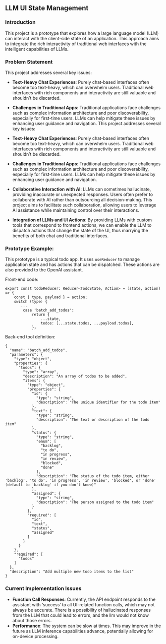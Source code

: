 
## LLM UI State Management

### Introduction

This project is a prototype that explores how a large language model (LLM) can interact with the client-side state of an application. This approach aims to integrate the rich interactivity of traditional web interfaces with the intelligent capabilities of LLMs.

### Problem Statement

This project addresses several key issues:

* **Text-Heavy Chat Experiences**: Purely chat-based interfaces often become too text-heavy, which can overwhelm users. Traditional web interfaces with rich components and interactivity are still valuable and shouldn’t be discarded.
* **Challenges in Traditional Apps**: Traditional applications face challenges such as complex information architecture and poor discoverability, especially for first-time users. LLMs can help mitigate these issues by enhancing user guidance and navigation.
This project addresses several key issues:

* **Text-Heavy Chat Experiences**: Purely chat-based interfaces often become too text-heavy, which can overwhelm users. Traditional web interfaces with rich components and interactivity are still valuable and shouldn’t be discarded.
* **Challenges in Traditional Apps**: Traditional applications face challenges such as complex information architecture and poor discoverability, especially for first-time users. LLMs can help mitigate these issues by enhancing user guidance and navigation.
* **Collaborative Interaction with AI**: LLMs can sometimes hallucinate, providing inaccurate or unexpected responses. Users often prefer to collaborate with AI rather than outsourcing all decision-making. This project aims to facilitate such collaboration, allowing users to leverage AI assistance while maintaining control over their interactions.
* **Integration of LLMs and UI Actions**: By providing LLMs with custom tools that correspond to frontend actions, we can enable the LLM to dispatch actions that change the state of the UI, thus marrying the benefits of both chat and traditional interfaces.

### Prototype Example:

This prototype is a typical todo app. It uses `useReducer` to manage application state and has actions that can be dispatched. These actions are also provided to the OpenAI assistant.

Front-end code:
```
export const todoReducer: Reducer<TodoState, Action> = (state, action) => {
    const { type, payload } = action;
    switch (type) {
       ...
        case 'batch_add_todos':
            return {
                ...state,
                todos: [...state.todos, ...payload.todos],
            };
```

Back-end tool definition:
```
{
  "name": "batch_add_todos",
  "parameters": {
    "type": "object",
    "properties": {
      "todos": {
        "type": "array",
        "description": "An array of todos to be added",
        "items": {
          "type": "object",
          "properties": {
            "id": {
              "type": "string",
              "description": "The unique identifier for the todo item"
            },
            "text": {
              "type": "string",
              "description": "The text or description of the todo item"
            },
            "status": {
              "type": "string",
              "enum": [
                "backlog",
                "to do",
                "in progress",
                "in review",
                "blocked",
                "done"
              ],
              "description": "The status of the todo item, either 'backlog', 'to do', 'in progress', 'in review', 'blocked', or 'done' (default to 'backlog' if you don't know)"
            },
            "assigned": {
              "type": "string",
              "description": "The person assigned to the todo item"
            }
          },
          "required": [
            "id",
            "text",
            "status",
            "assigned"
          ]
        }
      }
    },
    "required": [
      "todos"
    ]
  },
  "description": "Add multiple new todo items to the list"
}
```

### Current Implementation Issues

* **Function Call Responses**: Currently, the API endpoint responds to the assistant with ‘success’ to all  UI-related function calls, which may not always be accurate. There is a possibility of hallucinated responses from the LLM that could lead to errors, and the llm would not know about those errors.
* **Performance**: The system can be slow at times. This may improve in the future as LLM inference capabilities advance, potentially allowing for on-device processing.
